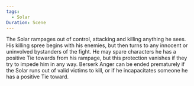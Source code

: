 ```yaml
---
tags:
  - Solar
Duration: Scene
---
```

The Solar rampages out of control, attacking and killing anything he sees. His killing spree begins with his enemies, but then turns to any innocent or uninvolved bystanders of the fight. He may spare characters he has a positive Tie towards from his rampage, but this protection vanishes if they try to impede him in any way.
Berserk Anger can be ended prematurely if the Solar runs out of valid victims to kill, or if he incapacitates someone he has a positive Tie toward.